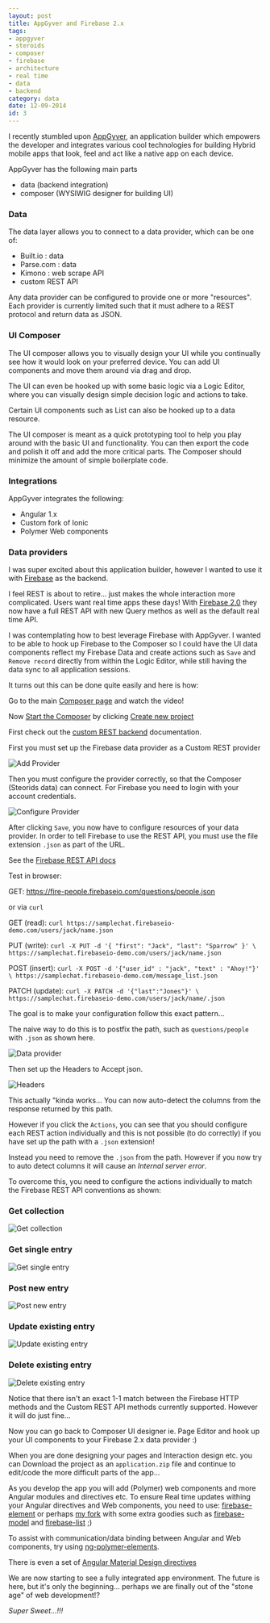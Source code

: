 ```yaml
---
layout: post
title: AppGyver and Firebase 2.x
tags:
- appgyver
- steroids
- composer
- firebase
- architecture
- real time
- data
- backend
category: data
date: 12-09-2014
id: 3
---
```


I recently stumbled upon [AppGyver](http://www.appgyver.com/), an application builder which empowers the developer and integrates various cool technologies for building Hybrid mobile apps that look, feel and act like a native app on each device.

AppGyver has the following main parts
- data (backend integration)
- composer (WYSIWIG designer for building UI)

<!--more-->

### Data

The data layer allows you to connect to a data provider, which can be one of:
- Built.io : data
- Parse.com : data
- Kimono : web scrape API
- custom REST API

Any data provider can be configured to provide one or more "resources".
Each provider is currently limited such that it must adhere to a REST protocol and return data as JSON.

### UI Composer

The UI composer allows you to visually design your UI while you continually see how it would look on your preferred device. You can add UI components and move them around via drag and drop.

The UI can even be hooked up with some basic logic via a Logic Editor, where you can visually design simple decision logic and actions to take.

Certain UI components such as List can also be hooked up to a data resource.

The UI composer is meant as a quick prototyping tool to help you play around with the basic UI and functionality. You can then export the code and polish it off and add the more critical parts.
The Composer should minimize the amount of simple boilerplate code.

### Integrations

AppGyver integrates the following:

- Angular 1.x
- Custom fork of Ionic
- Polymer Web components


### Data providers

I was super excited about this application builder, however I wanted to use it with [Firebase](https://www.firebase.com) as the backend.

I feel REST is about to retire... just makes the whole interaction more complicated. Users want real time apps these days! With [Firebase 2.0](https://www.firebase.com/blog/2014-11-04-firebase-realtime-queries.html) they now have a full REST API with new Query methos as well as the default real time API.

I was contemplating how to best leverage Firebase with AppGyver. I wanted to be able to hook up Firebase to the Composer so I could have the UI data components reflect my Firebase Data and create actions such as `Save` and `Remove record` directly from within the Logic Editor, while still having the data sync to all application sessions.

It turns out this can be done quite easily and here is how:

Go to the main [Composer page](http://www.appgyver.com/composer) and watch the video!

Now [Start the Composer](https://composer.appgyver.com/) by clicking [Create new project](https://composer.appgyver.com/projects/new)

First check out the [custom REST backend](http://docs.appgyver.com/supersonic/guides/data/other-data-providers/#custom-rest-backend) documentation.

First you must set up the Firebase data provider as a Custom REST provider

![Add Provider](/img/posts/add-provider.png "Add Provider")

Then you must configure the provider correctly, so that the Composer (Steorids data) can connect.
For Firebase you need to login with your account credentials.

![Configure Provider](/img/posts/custom-rest-provider.png "Configure Provider")

After clicking `Save`, you now have to configure resources of your data provider.
In order to tell Firebase to use the REST API, you must use the file extension `.json` as part of the URL.

See the [Firebase REST API docs](https://www.firebase.com/docs/rest/api/)

Test in browser:

GET: https://fire-people.firebaseio.com/questions/people.json

or via `curl`

GET (read): `curl https://samplechat.firebaseio-demo.com/users/jack/name.json`

PUT (write): `curl -X PUT -d '{ "first": "Jack", "last": "Sparrow" }' \
https://samplechat.firebaseio-demo.com/users/jack/name.json`

POST (insert): `curl -X POST -d '{"user_id" : "jack", "text" : "Ahoy!"}' \
https://samplechat.firebaseio-demo.com/message_list.json`

PATCH (update): `curl -X PATCH -d '{"last":"Jones"}' \
https://samplechat.firebaseio-demo.com/users/jack/name/.json`

The goal is to make your configuration follow this exact pattern...

The naive way to do this is to postfix the path, such as `questions/people` with `.json` as shown here.

![Data provider](/img/posts/naive-resource.png "Data provider config")

Then set up the Headers to Accept json.

![Headers](/img/posts/headers.png "Headers")

This actually "kinda works... You can now auto-detect the columns from the response returned by this path.

However if you click the `Actions`, you can see that you should configure each REST action individually and this is not possible (to do correctly) if you have set up the path with a `.json` extension!

Instead you need to remove the `.json` from the path. However if you now try to auto detect columns it will cause an *Internal server error*.

To overcome this, you need to configure the actions individually to match the Firebase REST API conventions as shown:

### Get collection

![Get collection](/img/posts/get-collection.png "Get collection")

### Get single entry

![Get single entry](/img/posts/get-single.png "Get single entry")

### Post new entry

![Post new entry](/img/posts/post-resource.png "Post new entry")

### Update existing entry

![Update existing entry](/img/posts/put-resource.png "Update existing entry")

### Delete existing entry

![Delete existing entry](/img/posts/delete-resource.png "Delete existing entry")

Notice that there isn't an exact 1-1 match between the Firebase HTTP methods and the Custom REST API methods currently supported. However it will do just fine...

Now you can go back to Composer UI designer ie. Page Editor and hook up your UI components to your Firebase 2.x data provider :)

When you are done designing your pages and Interaction design etc. you can Download the project as an `application.zip` file and continue to edit/code the more difficult parts of the app...

As you develop the app you will add (Polymer) web components and more Angular modules and directives etc. To ensure Real time updates withing your Angular directives and Web components, you need to use: [firebase-element](https://github.com/Polymer/firebase-element) or perhaps [my fork](https://github.com/kristianmandrup/firebase-element) with some extra goodies such as [firebase-model](https://github.com/kristianmandrup/firebase-element/blob/master/firebase-model.html) and [firebase-list](https://github.com/kristianmandrup/firebase-element/blob/master/firebase-list.html) ;)

To assist with communication/data binding between Angular and Web components, try using [ng-polymer-elements](https://github.com/GabiAxel/ng-polymer-elements).

There is even a set of [Angular Material Design directives](https://material.angularjs.org/#/)

We are now starting to see a fully integrated app environment. The future is here, but it's only the beginning... perhaps we are finally out of the "stone age" of web development!?

*Super Sweet...!!!*
